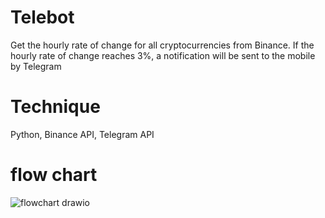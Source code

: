 # Telebot
Get the hourly rate of change for all cryptocurrencies from Binance.
If the hourly rate of change reaches 3%, a notification will be sent to the mobile by Telegram
# Technique
Python, Binance API, Telegram API
# flow chart
![flowchart drawio](https://user-images.githubusercontent.com/78866239/204324220-6f3b3be8-cbfc-4d30-b90a-36ad68c43e65.png)
